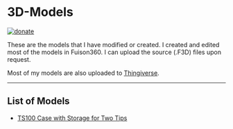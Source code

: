 # 3D-Models
[![donate](https://img.shields.io/badge/donate-PayPal-blue.svg)](https://paypal.me/pokeimon/5)

These are the models that I have modified or created. I created and edited most of the models in Fuison360. I can upload the source (.F3D) files upon request.

Most of my models are also uploaded to [Thingiverse](https://www.thingiverse.com/pokeimon/about).

---

## List of Models
  * [TS100 Case with Storage for Two Tips](https://github.com/pokeimon/3D-Models/tree/master/TS100-Case)